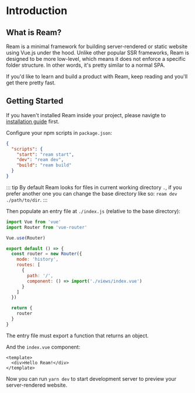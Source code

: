 # Introduction

## What is Ream?

Ream is a minimal framework for building server-rendered or static website using Vue.js under the hood. Unlike other popular SSR frameworks, Ream is designed to be more low-level, which means it does not enforce a specific folder structure. In other words, it's pretty similar to a normal SPA.

If you'd like to learn and build a product with Ream, keep reading and you'll get there pretty fast.

## Getting Started

If you haven't installed Ream inside your project, please navigte to [installation guide](./installation.md) first.

Configure your npm scripts in `package.json`:

```json
{
  "scripts": {
    "start": "ream start",
    "dev": "ream dev",
    "build": "ream build"
  }
}
```

::: tip
By default Ream looks for files in current working directory `.`, if you prefer another one you can change the base directory like so: `ream dev ./path/to/dir`.
:::

Then populate an entry file at `./index.js` (relative to the base directory):

```js
import Vue from 'vue'
import Router from 'vue-router'

Vue.use(Router)

export default () => {
  const router = new Router({
    mode: 'history',
    routes: [
      {
        path: '/',
        component: () => import('./views/index.vue')
      }
    ]
  })

  return {
    router
  }
}
```

The entry file must export a function that returns an object.

And the `index.vue` component:

```vue
<template>
  <div>Hello Ream!</div>
</template>
```

Now you can run `yarn dev` to start development server to preview your server-rendered website.